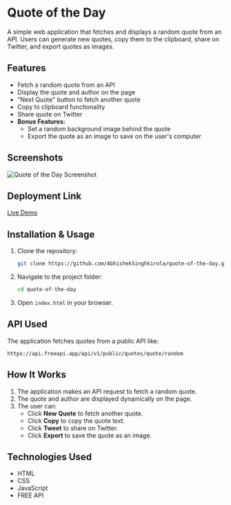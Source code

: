 # Quote of the Day

A simple web application that fetches and displays a random quote from an API. Users can generate new quotes, copy them to the clipboard, share on Twitter, and export quotes as images.

## Features

- Fetch a random quote from an API
- Display the quote and author on the page
- "Next Quote" button to fetch another quote
- Copy to clipboard functionality
- Share quote on Twitter
- **Bonus Features:**
  - Set a random background image behind the quote
  - Export the quote as an image to save on the user's computer

## Screenshots

![Quote of the Day Screenshot](https://github.com/user-attachments/assets/4f2a5a31-15f1-4d9d-b32e-44999aa60368)


## Deployment Link

[Live Demo](https://your-deployment-link.com)

## Installation & Usage

1. Clone the repository:
   ```sh
   git clone https://github.com/AbhishekSinghkirola/quote-of-the-day.git
   ```
2. Navigate to the project folder:
   ```sh
   cd quote-of-the-day
   ```
3. Open `index.html` in your browser.

## API Used

The application fetches quotes from a public API like:

```
https://api.freeapi.app/api/v1/public/quotes/quote/random
```

## How It Works

1. The application makes an API request to fetch a random quote.
2. The quote and author are displayed dynamically on the page.
3. The user can:
   - Click **New Quote** to fetch another quote.
   - Click **Copy** to copy the quote text.
   - Click **Tweet** to share on Twitter.
   - Click **Export** to save the quote as an image.

## Technologies Used

- HTML
- CSS
- JavaScript
- FREE API
